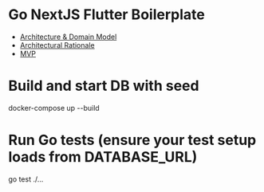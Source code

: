 # Go NextJS Flutter Boilerplate

- [Architecture & Domain Model](./docs/readme.MD)
- [Architectural Rationale](./docs/rationale.md)
- [MVP](./docs/mvp.md)

# Build and start DB with seed
docker-compose up --build

# Run Go tests (ensure your test setup loads from DATABASE_URL)
go test ./...
